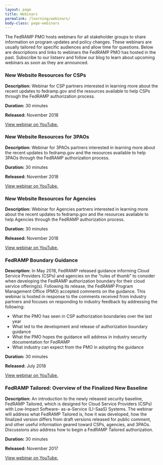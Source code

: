 ```yaml
---
layout: page
title: Webinars
permalink: /learning/webinars/
body-class: page-webinars
---
```



The FedRAMP PMO hosts webinars for all stakeholder groups to share information on program updates and policy changes. These webinars are usually tailored for specific audiences and allow time for questions. Below are descriptions and links to webinars the FedRAMP PMO has hosted in the past. Subscribe to our listserv and follow our blog to learn about upcoming webinars as soon as they are announced. 

<h3 class="accordion">New Website Resources for CSPs</h3>
<div class="panel">
<p><strong>Description:</strong> Webinar for CSP partners interested in learning more about the recent updates to fedramp.gov and the resources available to help CSPs through the FedRAMP authorization process. </p>
<p><strong>Duration:</strong> 30 minutes </p>
    <p><strong>Released:</strong> November 2018</p>
<p><a href="https://www.youtube.com/watch?v=2ghbR-PHYOU&t=97s" target="_blank">View webinar on YouTube. </a></p>
</div>
<h3 class="accordion">New Website Resources for 3PAOs</h3>
<div class="panel">
<p><strong>Description:</strong> Webinar for 3PAOs partners interested in learning more about the recent updates to fedramp.gov and the resources available to help 3PAOs through the FedRAMP authorization process. </p>
<p><strong>Duration:</strong> 30 minutes </p>
    <p><strong>Released:</strong> November 2018</p>
<p><a href="https://www.youtube.com/watch?v=RTVrSikRqus" target="_blank">View webinar on YouTube. </a></p>
</div>

<h3 class="accordion">New Website Resources for Agencies</h3>
<div class="panel">
<p><strong>Description:</strong> Webinar for Agencies partners interested in learning more about the recent updates to fedramp.gov and the resources available to help Agencies through the FedRAMP authorization process. </p>
<p><strong>Duration:</strong> 30 minutes </p>
  <p><strong>Released:</strong> November 2018</p>
<p><a href="https://www.youtube.com/watch?v=JMSKBVKjE9g&t=39s" target="_blank">View webinar on YouTube.</a></p>
</div>

<h3 class="accordion">FedRAMP Boundary Guidance</h3>
<div class="panel">
<p><strong>Description:</strong> In May 2018, FedRAMP released guidance informing Cloud Service Providers (CSPs) and agencies on the “rules of thumb” to consider when developing the FedRAMP authorization boundary for their cloud service offering(s). Following its release, the FedRAMP Program Management Office (PMO) accepted comments on the guidance. This webinar is hosted in response to the comments received from industry partners and focuses on responding to industry feedback by addressing the following:</p>
<ul>
<li>What the PMO has seen in CSP authorization boundaries over the last year</li>
<li>What led to the development and release of authorization boundary guidance</li>
<li>What the PMO hopes the guidance will address in industry security documentation for FedRAMP</li>
<li>What industry can expect from the PMO in adopting the guidance</li>
</ul>
<p><strong>Duration:</strong> 30 minutes </p>
    <p><strong>Released:</strong> July 2018</p>
<p><a href="https://www.youtube.com/watch?v=esZsPfEgDqc" target="_blank">View webinar on YouTube. </a></p>
</div>

<h3 class="accordion">FedRAMP Tailored: Overview of the Finalized New Baseline</h3>
<div class="panel">
<p><strong>Description:</strong> An introduction to the newly released security baseline, FedRAMP Tailored, which is designed for Cloud Service Providers (CSPs) with Low-Impact Software- as-a-Service (LI-SaaS) Systems. The webinar will address what FedRAMP Tailored is, how it was developed, how the finalized version differs from draft versions released for public comment, and other useful information geared toward CSPs, agencies, and 3PAOs. Discussions also address how to begin a FedRAMP Tailored authorization.</p>
<p><strong>Duration:</strong> 30 minutes </p>
    <p><strong>Released:</strong> November 2017</p>
<p><a href="https://www.youtube.com/watch?v=MC6GfzTnaNY&t=3s" target="_blank">View webinar on YouTube. </a></p>
</div>

